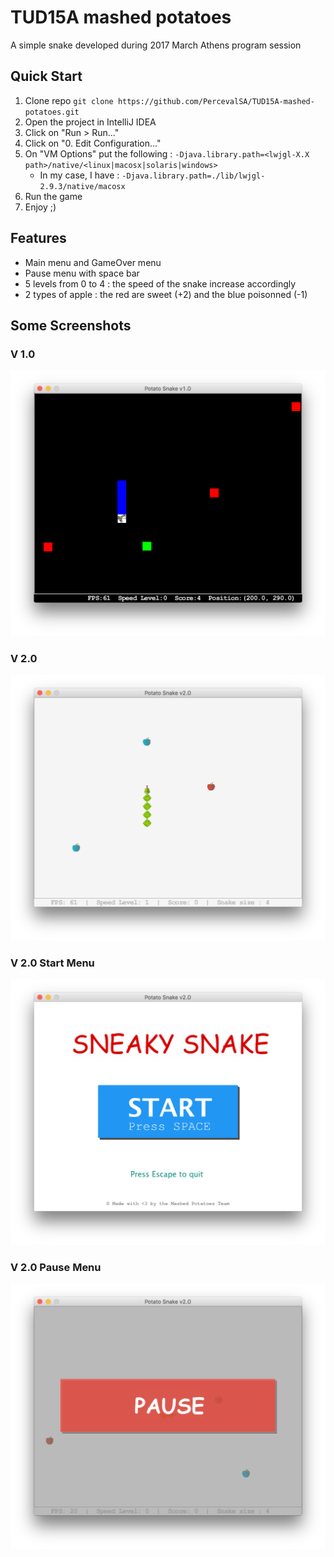 # TUD15A mashed potatoes
A simple snake developed during 2017 March Athens program session

## Quick Start

1. Clone repo `git clone https://github.com/PercevalSA/TUD15A-mashed-potatoes.git`
2. Open the project in IntelliJ IDEA
3. Click on "Run > Run..."
4. Click on "0. Edit Configuration..."
5. On "VM Options" put the following : `-Djava.library.path=<lwjgl-X.X path>/native/<linux|macosx|solaris|windows>`
    * In my case, I have : `-Djava.library.path=./lib/lwjgl-2.9.3/native/macosx`
6. Run the game
7. Enjoy ;)

## Features
* Main menu and GameOver menu
* Pause menu with space bar
* 5 levels from 0 to 4 : the speed of the snake increase accordingly
* 2 types of apple : the red are sweet (+2) and the blue poisonned (-1)

## Some Screenshots

### V 1.0
![ScreenShot v1.0](screenshotv1.png)

### V 2.0
![ScreenShot v2.0](screenshotv2.png)

### V 2.0 Start Menu
![ScreenShot v2.0 Start](screenshotv2start.png)

### V 2.0 Pause Menu
![ScreenShot v2.0 Pause](screenshotv2pause.png)
